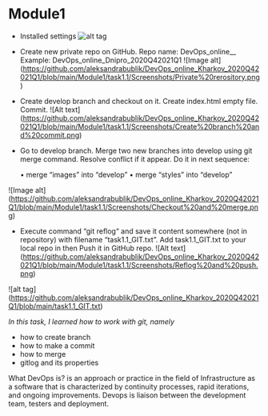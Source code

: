 # Module1

* Installed settings 
![alt tag](https://github.com/aleksandrabublik/DevOps_online_Kharkov_2020Q42021Q1/blob/main/Module1/task1.1/Screenshots/List%20config.png|width=48 "Описание будет тут")

* Create new private repo on GitHub. Repo name: DevOps_online__ Example: DevOps_online_Dnipro_2020Q42021Q1 ![Image alt] (https://github.com/aleksandrabublik/DevOps_online_Kharkov_2020Q42021Q1/blob/main/Module1/task1.1/Screenshots/Private%20rerository.png)

* Create develop branch and checkout on it. Create index.html empty file. Commit. ![Alt text] (https://github.com/aleksandrabublik/DevOps_online_Kharkov_2020Q42021Q1/blob/main/Module1/task1.1/Screenshots/Create%20branch%20and%20commit.png)

* Go to develop branch. Merge two new branches into develop using git merge command. Resolve conflict if it appear. Do it in next sequence:

  • merge “images” into “develop” 
  • merge “styles” into “develop”

![Image alt] (https://github.com/aleksandrabublik/DevOps_online_Kharkov_2020Q42021Q1/blob/main/Module1/task1.1/Screenshots/Checkout%20and%20merge.png)

* Execute command “git reflog“ and save it content somewhere (not in repository) with filename “task1.1_GIT.txt”. Add task1.1_GIT.txt to your local repo in then Push it in GitHub repo. ![Alt text] (https://github.com/aleksandrabublik/DevOps_online_Kharkov_2020Q42021Q1/blob/main/Module1/task1.1/Screenshots/Reflog%20and%20push.png)

![alt tag] (https://github.com/aleksandrabublik/DevOps_online_Kharkov_2020Q42021Q1/blob/main/task1.1_GIT.txt)

*In this task, I learned how to work with git, namely* 

  - how to create branch
  - how to make a commit
  - how to merge
  - gitlog and its properties

What DevOps is? is an approach or practice in the field of Infrastructure as a software that is characterized by continuity processes, rapid iterations, and ongoing improvements. Devops is liaison between the development team, testers and deployment.
